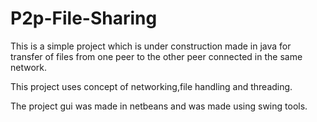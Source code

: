 # P2p-File-Sharing
This is a simple project which is under construction made in java for transfer of files from one peer to the other peer
connected in the same network.


This project uses concept of networking,file handling and threading.

The project gui was made in netbeans and was made using swing tools.
